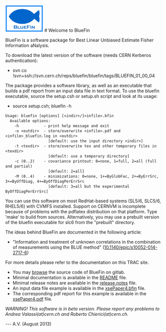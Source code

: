 <img src="utilities/BlueFinLogo.jpg"  width="120">
# Welcome to BlueFin

BlueFin is a software package for Best Linear Unbiased Estimate Fisher Information aNalysis.

To download the latest version of the software (needs CERN Kerberos authentication):
- svn co !svn+ssh://svn.cern.ch/reps/bluefin/bluefin/tags/BLUEFIN_01_00_04

The package provides a software library, as well as an executable that builds a pdf report from an input data file in text format. To use the bluefin executable, source the setup.csh or setup.sh script and look at its usage:
- source setup.csh; bluefin -h
```
Usage: bluefin [options] [<indir>/]<infile>.bfin
  Available options:
    -h           - print help message and exit
    -o <outdir>  - store/overwrite <infile>.pdf and <infile>_bluefin.log in <outdir>
                   [default: use the input directory <indir>]
    -t <texdir>  - store/overwrite tex and other temporary files in <texdir>
                   [default: use a temporary directory]
    -c (0..2)    - covariance printout: 0=none, 1=full, 2=all (full and partial)
                   [default: 2=all]
    -M (0..4)    - minimizations: 0=none, 1+=ByGlobFac, 2+=ByErrSrc, 3+=ByOffDiag, 4+=ByOffDiagPerErrSrc
                   [default: 3=all but the experimental ByOffDiagPerErrSrc]
```

You can use this software on most RedHat-based systems (SL5/6, SLC5/6, RHEL5/6) with CVMFS installed.
Support on CERNVM is incomplete because of problems with the pdflatex distribution on that platform.
Type 'make' to build from sources.
Alternatively, you may use a prebuilt version of the bluefin executable for slc6 from the "prebuilt" directory.

The ideas behind BlueFin are documented in the following article:
- "Information and treatment of unknown correlations in the combination of measurements using the BLUE method" ([10.1140/epjc/s10052-014-2717-6](http://link.springer.com/article/10.1140/epjc/s10052-014-2717-6))

For more details please refer to the documentation on this TRAC site.
- You may [browse](../tree/master) the source code of BlueFin on gitlab.
- Minimal documentation is available in the [README](../blob/master/README) file. 
- Minimal release notes are available in the [release.notes](../blob/master/release.notes) file.
- An input data file example is available in the [xsePaper4.bfin](../blob/master/examples/dataXSE/xsePaper4.bfin)  file.
- The corresponding pdf report for this example is available in the [xsePaper4.pdf](../blob/master/examples/dataXSE/xsePaper4.pdf)  file.

*WARNING! This software is in beta version. Please report any problems to Andrea Valassi(at)cern.ch and Roberto Chierici(at)cern.ch.*

--- A.V. (August 2013)